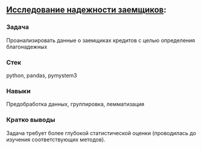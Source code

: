 ## [Исследование надежности заемщиков](credit_scoring.ipynb):
### Задача
Проанализировать данные о заемщиках кредитов с целью определения благонадежных
### Стек
python, pandas, pymystem3
### Навыки
Предобработка данных, группировка, лемматизация
### Кратко выводы
Задача требует более глубокой статистической оценки (проводилась до изучения соответствующих методов).
